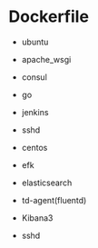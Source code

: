 # Dockerfile 
* ubuntu
 * apache_wsgi
 * consul
 * go
 * jenkins
 * sshd
 
* centos
 * efk
  * elasticsearch
  * td-agent(fluentd)
  * Kibana3
 * sshd
